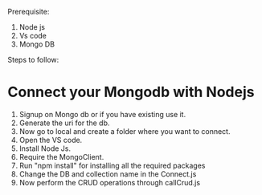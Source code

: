 Prerequisite:

1. Node js
2. Vs code
3. Mongo DB

Steps to follow:

# Connect your Mongodb with Nodejs

1. Signup on Mongo db or if you have existing use it.
2. Generate the uri for the db.
3. Now go to local and create a folder where you want to connect.
4. Open the VS code.
5. Install Node Js.
6. Require the MongoClient.
7. Run "npm install" for installing all the required packages
8. Change the DB and collection name in the Connect.js
9. Now perform the CRUD operations through callCrud.js
